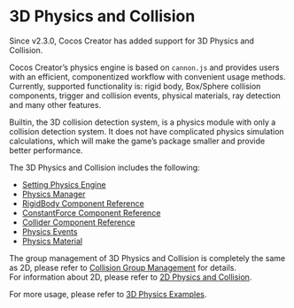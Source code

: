 # 3D Physics and Collision

Since v2.3.0, Cocos Creator has added support for 3D Physics and Collision.

Cocos Creator’s physics engine is based on `cannon.js` and provides users with an efficient, componentized workflow with convenient usage methods. Currently, supported functionality is: rigid body, Box/Sphere collision components, trigger and collision events, physical materials, ray detection and many other features.

Builtin, the 3D collision detection system, is a physics module with only a collision detection system. It does not have complicated physics simulation calculations, which will make the game’s package smaller and provide better performance.

The 3D Physics and Collision includes the following:

- [Setting Physics Engine](physics-select.md)
- [Physics Manager](physics-manager.md)
- [RigidBody Component Reference](physics-rigidbody.md)
- [ConstantForce Component Reference](physics-constant-force.md)
- [Collider Component Reference](physics-collider.md)
- [Physics Events](physics-event.md)
- [Physics Material](physics-material.md)

The group management of 3D Physics and Collision is completely the same as 2D, please refer to [Collision Group Management](../physics/collision/collision-group.md) for details.  
For information about 2D, please refer to [2D Physics and Collision](../physics/index.md).

For more usage, please refer to [3D Physics Examples](https://github.com/cocos-creator/example-cases/tree/v2.4.3/assets/cases/3d_physics).
